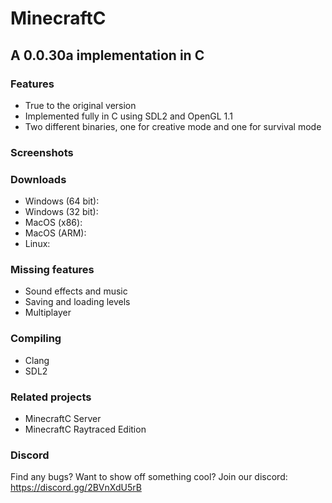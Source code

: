 # MinecraftC
## A 0.0.30a implementation in C

### Features
- True to the original version
- Implemented fully in C using SDL2 and OpenGL 1.1
- Two different binaries, one for creative mode and one for survival mode
### Screenshots
### Downloads
- Windows (64 bit):
- Windows (32 bit):
- MacOS (x86):
- MacOS (ARM):
- Linux:
### Missing features
- Sound effects and music
- Saving and loading levels
- Multiplayer
### Compiling
- Clang
- SDL2
### Related projects
- MinecraftC Server
- MinecraftC Raytraced Edition
### Discord
Find any bugs? Want to show off something cool? Join our discord: https://discord.gg/2BVnXdU5rB

